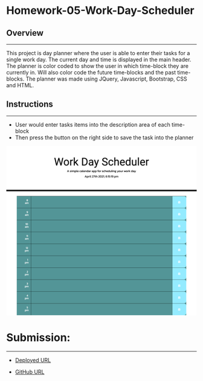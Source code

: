 # Homework-05-Work-Day-Scheduler

## Overview

---

This project is day planner where the user is able to enter their tasks for a single work day. The current day and time is displayed in the main header. The planner is color coded to show the user in which time-block they are currently in. Will also color code the future time-blocks and the past time-blocks. The planner was made using JQuery, Javascript, Bootstrap, CSS and HTML.

## Instructions

---

- User would enter tasks items into the description area of each time-block
- Then press the button on the right side to save the task into the planner

![Day Planner Screenshot](./assets/images/screenshot.png)

# Submission:

---

- [Deployed URL](https://rudys212.github.io/Homework-05-Work-Day-Scheduler/)

- [GitHub URL](https://github.com/Rudys212)
